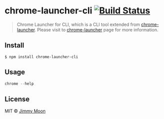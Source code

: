 # chrome-launcher-cli [![Build Status](https://travis-ci.org/ragingwind/chrome-launcher-cli.svg?branch=master)](https://travis-ci.org/ragingwind/chrome-launcher-cli)

> Chrome Launcher for CLI, which is a CLI tool extended from [chrome-launcher](https://www.npmjs.com/package/chrome-launcher). Please visit to [chrome-launcher](https://www.npmjs.com/package/chrome-launcher) page for more information.


## Install

```
$ npm install chrome-launcher-cli
```


## Usage

```js
chrome --help
```


## License

MIT © [Jimmy Moon](http://ragingwind.me)
